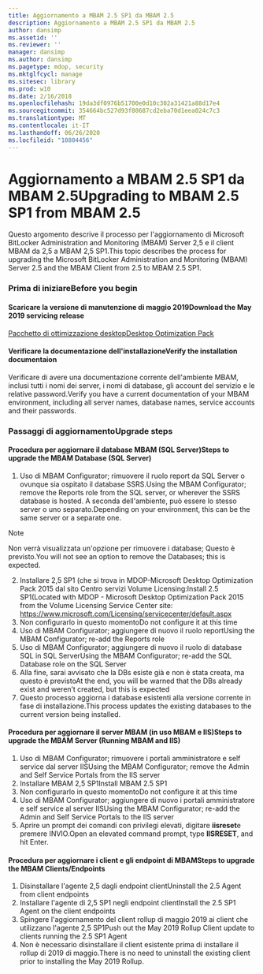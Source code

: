 ```yaml
---
title: Aggiornamento a MBAM 2.5 SP1 da MBAM 2.5
description: Aggiornamento a MBAM 2.5 SP1 da MBAM 2.5
author: dansimp
ms.assetid: ''
ms.reviewer: ''
manager: dansimp
ms.author: dansimp
ms.pagetype: mdop, security
ms.mktglfcycl: manage
ms.sitesec: library
ms.prod: w10
ms.date: 2/16/2018
ms.openlocfilehash: 19da3df0976b51700e0d10c302a31421a88d17e4
ms.sourcegitcommit: 354664bc527d93f80687cd2eba70d1eea024c7c3
ms.translationtype: MT
ms.contentlocale: it-IT
ms.lasthandoff: 06/26/2020
ms.locfileid: "10804456"
---
```

# <span data-ttu-id="d0169-103">Aggiornamento a MBAM 2.5 SP1 da MBAM 2.5</span><span class="sxs-lookup"><span data-stu-id="d0169-103">Upgrading to MBAM 2.5 SP1 from MBAM 2.5</span></span>
<span data-ttu-id="d0169-104">Questo argomento descrive il processo per l'aggiornamento di Microsoft BitLocker Administration and Monitoring (MBAM) Server 2,5 e il client MBAM da 2,5 a MBAM 2,5 SP1.</span><span class="sxs-lookup"><span data-stu-id="d0169-104">This topic describes the process for upgrading the Microsoft BitLocker Administration and Monitoring (MBAM) Server 2.5 and the MBAM Client from 2.5 to MBAM 2.5 SP1.</span></span>

### <span data-ttu-id="d0169-105">Prima di iniziare</span><span class="sxs-lookup"><span data-stu-id="d0169-105">Before you begin</span></span>
#### <span data-ttu-id="d0169-106">Scaricare la versione di manutenzione di maggio 2019</span><span class="sxs-lookup"><span data-stu-id="d0169-106">Download the May 2019 servicing release</span></span>
[<span data-ttu-id="d0169-107">Pacchetto di ottimizzazione desktop</span><span class="sxs-lookup"><span data-stu-id="d0169-107">Desktop Optimization Pack</span></span>](https://www.microsoft.com/download/details.aspx?id=58345)

#### <span data-ttu-id="d0169-108">Verificare la documentazione dell'installazione</span><span class="sxs-lookup"><span data-stu-id="d0169-108">Verify the installation documentaion</span></span>
<span data-ttu-id="d0169-109">Verificare di avere una documentazione corrente dell'ambiente MBAM, inclusi tutti i nomi dei server, i nomi di database, gli account del servizio e le relative password.</span><span class="sxs-lookup"><span data-stu-id="d0169-109">Verify you have a current documentation of your MBAM environment, including all server names, database names, service accounts and their passwords.</span></span>

### <span data-ttu-id="d0169-110">Passaggi di aggiornamento</span><span class="sxs-lookup"><span data-stu-id="d0169-110">Upgrade steps</span></span>
#### <span data-ttu-id="d0169-111">Procedura per aggiornare il database MBAM (SQL Server)</span><span class="sxs-lookup"><span data-stu-id="d0169-111">Steps to upgrade the MBAM Database (SQL Server)</span></span>
1. <span data-ttu-id="d0169-112">Uso di MBAM Configurator; rimuovere il ruolo report da SQL Server o ovunque sia ospitato il database SSRS.</span><span class="sxs-lookup"><span data-stu-id="d0169-112">Using the MBAM Configurator; remove the Reports role from the SQL server, or wherever the SSRS database is hosted.</span></span> <span data-ttu-id="d0169-113">A seconda dell'ambiente, può essere lo stesso server o uno separato.</span><span class="sxs-lookup"><span data-stu-id="d0169-113">Depending on your environment, this can be the same server or a separate one.</span></span>
  > [!NOTE]
  > <span data-ttu-id="d0169-114">Non verrà visualizzata un'opzione per rimuovere i database; Questo è previsto.</span><span class="sxs-lookup"><span data-stu-id="d0169-114">You will not see an option to remove the Databases; this is expected.</span></span>  
2. <span data-ttu-id="d0169-115">Installare 2,5 SP1 (che si trova in MDOP-Microsoft Desktop Optimization Pack 2015 dal sito Centro servizi Volume Licensing:</span><span class="sxs-lookup"><span data-stu-id="d0169-115">Install 2.5 SP1(Located with MDOP - Microsoft Desktop Optimization Pack 2015 from the Volume Licensing Service Center site:</span></span>  <https://www.microsoft.com/Licensing/servicecenter/default.aspx>
3. <span data-ttu-id="d0169-116">Non configurarlo in questo momento</span><span class="sxs-lookup"><span data-stu-id="d0169-116">Do not configure it at this time</span></span> 
4. <span data-ttu-id="d0169-117">Uso di MBAM Configurator; aggiungere di nuovo il ruolo report</span><span class="sxs-lookup"><span data-stu-id="d0169-117">Using the MBAM Configurator; re-add the Reports role</span></span>
5. <span data-ttu-id="d0169-118">Uso di MBAM Configurator; aggiungere di nuovo il ruolo di database SQL in SQL Server</span><span class="sxs-lookup"><span data-stu-id="d0169-118">Using the MBAM Configurator; re-add the SQL Database role on the SQL Server</span></span>
6. <span data-ttu-id="d0169-119">Alla fine, sarai avvisato che la DBs esiste già e non è stata creata, ma questo è previsto</span><span class="sxs-lookup"><span data-stu-id="d0169-119">At the end, you will be warned that the DBs already exist and  weren’t created, but this is expected</span></span>
7. <span data-ttu-id="d0169-120">Questo processo aggiorna i database esistenti alla versione corrente in fase di installazione.</span><span class="sxs-lookup"><span data-stu-id="d0169-120">This process updates the existing databases to the current version being installed.</span></span>              

#### <span data-ttu-id="d0169-121">Procedura per aggiornare il server MBAM (in uso MBAM e IIS)</span><span class="sxs-lookup"><span data-stu-id="d0169-121">Steps to upgrade the MBAM Server (Running MBAM and IIS)</span></span>
1. <span data-ttu-id="d0169-122">Uso di MBAM Configurator; rimuovere i portali amministratore e self service dal server IIS</span><span class="sxs-lookup"><span data-stu-id="d0169-122">Using the MBAM Configurator; remove the Admin and Self Service Portals from  the IIS server</span></span>
2. <span data-ttu-id="d0169-123">Installare MBAM 2,5 SP1</span><span class="sxs-lookup"><span data-stu-id="d0169-123">Install MBAM 2.5 SP1</span></span>
3. <span data-ttu-id="d0169-124">Non configurarlo in questo momento</span><span class="sxs-lookup"><span data-stu-id="d0169-124">Do not configure it at this time</span></span>  
4. <span data-ttu-id="d0169-125">Uso di MBAM Configurator; aggiungere di nuovo i portali amministratore e self service al server IIS</span><span class="sxs-lookup"><span data-stu-id="d0169-125">Using the MBAM Configurator; re-add the Admin and Self Service Portals to the IIS server</span></span> 
5. <span data-ttu-id="d0169-126">Aprire un prompt dei comandi con privilegi elevati, digitare **iisreset**e premere INVIO.</span><span class="sxs-lookup"><span data-stu-id="d0169-126">Open an elevated command prompt, type **IISRESET**, and hit Enter.</span></span>
 
#### <span data-ttu-id="d0169-127">Procedura per aggiornare i client e gli endpoint di MBAM</span><span class="sxs-lookup"><span data-stu-id="d0169-127">Steps to upgrade the MBAM Clients/Endpoints</span></span>
1. <span data-ttu-id="d0169-128">Disinstallare l'agente 2,5 dagli endpoint client</span><span class="sxs-lookup"><span data-stu-id="d0169-128">Uninstall the 2.5 Agent from client endpoints</span></span>
2. <span data-ttu-id="d0169-129">Installare l'agente di 2,5 SP1 negli endpoint client</span><span class="sxs-lookup"><span data-stu-id="d0169-129">Install the 2.5 SP1 Agent on the client endpoints</span></span>
3. <span data-ttu-id="d0169-130">Spingere l'aggiornamento del client rollup di maggio 2019 ai client che utilizzano l'agente 2,5 SP1</span><span class="sxs-lookup"><span data-stu-id="d0169-130">Push out the May 2019 Rollup Client update to clients running the 2.5 SP1 Agent</span></span> 
4. <span data-ttu-id="d0169-131">Non è necessario disinstallare il client esistente prima di installare il rollup di 2019 di maggio.</span><span class="sxs-lookup"><span data-stu-id="d0169-131">There is no need to uninstall the existing client prior to installing the May 2019 Rollup.</span></span>  
